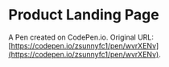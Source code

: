 # Product Landing Page

A Pen created on CodePen.io. Original URL: [https://codepen.io/zsunnyfc1/pen/wvrXENv](https://codepen.io/zsunnyfc1/pen/wvrXENv).


